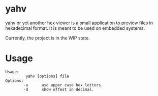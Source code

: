 # yahv
yahv or yet another hex viewer is a small application to preview files in hexadecimal format.
It is meant to be used on embedded systems.

Currently, the project is in the WIP state.

# Usage
```
Usage:
         yahv [options] file
Options:
        -u      use upper case hex letters.
        -d      show offest in decimal.
```

